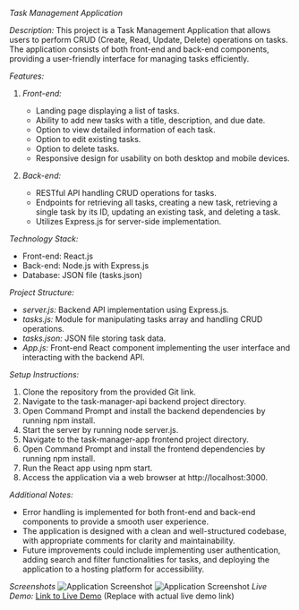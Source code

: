 *Task Management Application*

*Description:*
This project is a Task Management Application that allows users to perform CRUD (Create, Read, Update, Delete) operations on tasks. The application consists of both front-end and back-end components, providing a user-friendly interface for managing tasks efficiently.

*Features:*
1. *Front-end:*
   - Landing page displaying a list of tasks.
   - Ability to add new tasks with a title, description, and due date.
   - Option to view detailed information of each task.
   - Option to edit existing tasks.
   - Option to delete tasks.
   - Responsive design for usability on both desktop and mobile devices.

2. *Back-end:*
   - RESTful API handling CRUD operations for tasks.
   - Endpoints for retrieving all tasks, creating a new task, retrieving a single task by its ID, updating an existing task, and deleting a task.
   - Utilizes Express.js for server-side implementation.

*Technology Stack:*
- Front-end: React.js
- Back-end: Node.js with Express.js
- Database: JSON file (tasks.json)

*Project Structure:*
- *server.js:* Backend API implementation using Express.js.
- *tasks.js:* Module for manipulating tasks array and handling CRUD operations.
- *tasks.json:* JSON file storing task data.
- *App.js:* Front-end React component implementing the user interface and interacting with the backend API.

*Setup Instructions:*
1. Clone the repository from the provided Git link.
2. Navigate to the task-manager-api backend project directory.
3. Open Command Prompt and install the backend dependencies by running npm install.
4. Start the server by running node server.js.
5. Navigate to the task-manager-app frontend project directory.
6. Open Command Prompt and install the frontend dependencies by running npm install.
7. Run the React app using npm start.
8. Access the application via a web browser at http://localhost:3000.

*Additional Notes:*
- Error handling is implemented for both front-end and back-end components to provide a smooth user experience.
- The application is designed with a clean and well-structured codebase, with appropriate comments for clarity and maintainability.
- Future improvements could include implementing user authentication, adding search and filter functionalities for tasks, and deploying the application to a hosting platform for accessibility.

*Screenshots*
![Application Screenshot](https://drive.google.com/file/d/1JH7bJ6_-hZ-Aad9LD87DZiTusYE4AVhk/view?usp=sharing)
![Application Screenshot](https://drive.google.com/file/d/1IBugYB4e0rhCbSN3obLmGavMunf6VNjf/view?usp=sharing)
*Live Demo:*
[Link to Live Demo](#) (Replace with actual live demo link)

